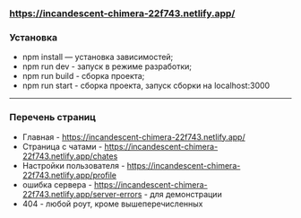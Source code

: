 ### https://incandescent-chimera-22f743.netlify.app/

### Установка

 - npm install — установка зависимостей;
 - npm run dev - запуск в режиме разработки;
 - npm run build - сборка проекта;
 - npm run start - сборка проекта, запуск сборки на localhost:3000

---

### Перечень страниц

 - Главная - https://incandescent-chimera-22f743.netlify.app/
 - Страница с чатами - https://incandescent-chimera-22f743.netlify.app/chates
 - Настройки пользователя - https://incandescent-chimera-22f743.netlify.app/profile
 - ошибка сервера - https://incandescent-chimera-22f743.netlify.app/server-errors - для демонстрации
 - 404 - любой роут, кроме вышеперечисленных
